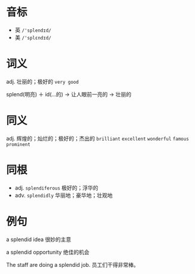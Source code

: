 # 音标

- 英 `/'splendɪd/`
- 美 `/'splɛndɪd/`

# 词义

adj. 壮丽的；极好的
`very good`



splend(明亮) ＋ id(…的) → 让人眼前一亮的 → 壮丽的

# 同义

adj. 辉煌的；灿烂的；极好的；杰出的
`brilliant` `excellent` `wonderful` `famous` `prominent`

# 同根

- adj. `splendiferous` 极好的；浮华的
- adv. `splendidly` 华丽地；豪华地；壮观地

# 例句

a splendid idea
很妙的主意

a splendid opportunity
绝佳的机会

The staff are doing a splendid job.
员工们干得非常棒。


